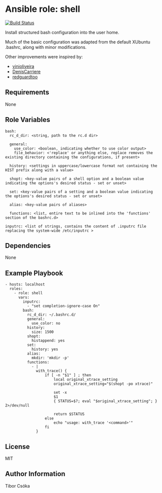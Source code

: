 Ansible role: shell
=========

[![Build Status](https://travis-ci.com/Provizanta/ansible-role-shell.svg?branch=master)](https://travis-ci.com/Provizanta/ansible-role-shell)

Install structured bash configuration into the user home.

Much of the basic configuration was adapted from the default XUbuntu .bashrc, along with minor modifications.

Other improvements were inspired by:
- [vinioliveira](https://gist.github.com/vinioliveira/909111)
- [DenisCarriere](https://github.com/DenisCarriere/.bashrc.git)
- [redguardtoo](https://gist.github.com/redguardtoo/01868d7a13817c9845e8)

Requirements
------------

None

Role Variables
--------------

    bash:
      rc_d_dir: <string, path to the rc.d dir>

      general:
        use_color: <boolean, indicating whether to use color output>
        file_behavior: <'replace' or anything else, replace removes the existing directory containing the configurations, if present>

      history: <settings in uppercase/lowercase format not containing the HIST prefix along with a value>

      shopt: <key-value pairs of a shell option and a boolean value indicating the options's desired status - set or unset>

      set: <key-value pairs of a setting and a boolean value indicating the options's desired status - set or unset>

      alias: <key-value pairs of aliases>

      functions: <list, entire text to be inlined into the 'functions' section of the bashrc.d>

    inputrc: <list of strings, contains the content of .inputrc file replacing the system-wide /etc/inputrc >

Dependencies
------------

None

Example Playbook
----------------

    - hosts: localhost
      roles:
        - role: shell
          vars:
            inputrc:
              - "set completion-ignore-case On"
            bash:
              rc_d_dir: ~/.bashrc.d/
              general:
                use_color: no
              history:
                size: 1500
              shopt:
                histappend: yes
              set:
                history: yes
              alias:
                mkdir: 'mkdir -p'
              functions:
                - |
                  with_trace() {
                      if [ -n "$1" ] ; then
                          local original_xtrace_setting
                          original_xtrace_setting="$(shopt -po xtrace)"

                          set -x
                          $1
                          { STATUS=$?; eval "$original_xtrace_setting"; } 2>/dev/null

                          return $STATUS
                      else
                          echo "usage: with_trace '<command>'"
                      fi
                  }

License
-------

MIT

Author Information
------------------

Tibor Csóka

